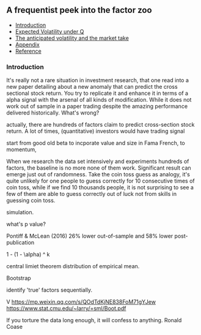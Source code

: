 #

## A frequentist peek into the factor zoo

- [Introduction](#introduction)
- [Expected Volatility under Q](#ma)
- [The anticipated volatility and the market take](#info)
- [Appendix](#appendix)
- [Reference](#ref)

### Introduction <a name="introduction"></a>

It's really not a rare situation in investment research, that one read into a new paper detailing about a new anomaly that can predict the cross sectional stock return. You try to replicate it and enhance it in terms of a alpha signal with the arsenal of all kinds of modification. While it does not work out of sample in a paper trading despite the amazing performance delivered historically. What's wrong?

actually, there are hundreds of factors claim to predict cross-section stock return. A lot of times, (quantitative) investors would have trading signal 

start from good old beta to incporate value and size in Fama French, to momentum, 


When we research the data set intensively and experiments hundreds of factors, the baseline is no more none of them work. Significant result can emerge just out of randomness. Take the coin toss guess as analogy, it's quite unlikely for one people to guess correctly for 10 consecutive times of coin toss, while if we find 10 thousands people, it is not surprising to see a few of them are able to guess correctly out of luck not from skills in guessing coin toss.

simulation. 


what's p value?

Pontiff & McLean (2016) 26% lower out-of-sample and 58% lower post-publication

1 - (1 - \alpha) ^ k

central limiet theorem distribution of empirical mean. 

Bootstrap

identify 'true' factors sequentially.

V
https://mp.weixin.qq.com/s/QOdTdKjNE838FoM71gYJew
https://www.stat.cmu.edu/~larry/=sml/Boot.pdf

If you torture the data long enough, it will confess to anything. Ronald Coase
